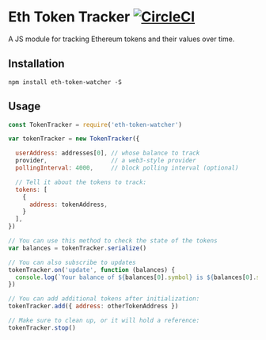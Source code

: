 # Eth Token Tracker [![CircleCI](https://circleci.com/gh/MetaMask/eth-token-tracker/tree/master.svg?style=svg)](https://circleci.com/gh/MetaMask/eth-token-tracker/tree/master)

A JS module for tracking Ethereum tokens and their values over time.

## Installation

`npm install eth-token-watcher -S`

## Usage

```javascript
const TokenTracker = require('eth-token-watcher')

var tokenTracker = new TokenTracker({

  userAddress: addresses[0], // whose balance to track
  provider,                  // a web3-style provider
  pollingInterval: 4000,     // block polling interval (optional)

  // Tell it about the tokens to track:
  tokens: [
    {
      address: tokenAddress,
    }
  ],
})

// You can use this method to check the state of the tokens
var balances = tokenTracker.serialize()

// You can also subscribe to updates
tokenTracker.on('update', function (balances) {
  console.log(`Your balance of ${balances[0].symbol} is ${balances[0].string}`)
})

// You can add additional tokens after initialization:
tokenTracker.add({ address: otherTokenAddress })

// Make sure to clean up, or it will hold a reference:
tokenTracker.stop()
```

